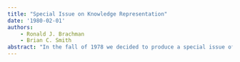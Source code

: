 ```yaml
---
title: "Special Issue on Knowledge Representation"
date: '1980-02-01'
authors: 
    - Ronald J. Brachman
    - Brian C. Smith
abstract: "In the fall of 1978 we decided to produce a special issue of the SIGART Newsletter devoted to a survey of current knowledge representation research. We felt that there were twe useful functions such an issue could serve. First, we hoped to elicit a clear picture of how people working in this subdiscipline understand knowledge representation research, to illuminate the issues on which current research is focused, and to catalogue what approaches and techniques are currently being developed. Second -- and this is why we envisaged the issue as a survey of many different groups and projects -- we wanted to provide a document that would enable the reader to acquire at least an approximate sense of how each of the many different research endesvours around the world fit into the field as a whole.It would of course be impossible to produce a final or definitive document accomplishing these goals: rather, we hoped that this survey could initiate a continuing dialogue on issues in representation, a project for which this newsletter seems the ideal forum. It has been many months since our original decision was made, but we are finally able to present the results of that survey. Perhaps more than anything else, it has emerged as a testament to an astounding range and variety of opinions held by many different people in many different places.The following few pages are intended as an introduction to the survey as a whole, and to this issue of the newsletter. We will briefly summarize the form that the survey took, discuss the strategies we followed in analyzing and tabulating responses, briefly review the overall sense we received from the answers that were submitted, and discuss various criticisms which were submitted along with the responses. The remainder of the volume has been designed to be roughly self-explanatory at each point, so that one may dip into it at different places at will. Certain conventions, however, particularly regarding indexing and tabulating, will also be explained in the remainder of this introduction.As editors, we are enormously grateful to the many people who devoted substantial effort to responding to our survey. It is our hope that the material presented here will be interesting and helpful to our readers, and that fruitful discussion of these and other issues will continue energetically and enthusiastically into the future."
---
```


